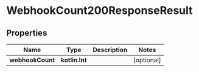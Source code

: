 
# WebhookCount200ResponseResult

## Properties
| Name | Type | Description | Notes |
| ------------ | ------------- | ------------- | ------------- |
| **webhookCount** | **kotlin.Int** |  |  [optional] |



